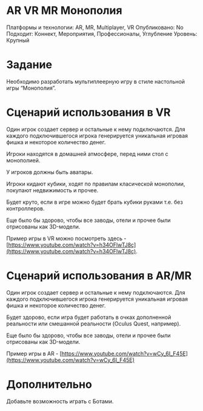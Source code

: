 # AR VR MR Монополия

Платформы и технологии: AR, MR, Multiplayer, VR
Опубликовано: No
Подходит: Коннект, Мероприятия, Профессионалы, Углубление
Уровень: Крупный

# Задание

Необходимо разработать мультиплеерную игру в стиле настольной игры “Монополия”.

# Сценарий использования в VR

Один игрок создает сервер и остальные к нему подключаются. Для каждого подключившегося игрока генерируется уникальная игровая фишка и некоторое количество денег.

Игроки находятся в домашней атмосфере, перед ними стол с монополией.

У игроков должны быть аватары.

Игроки кидают кубики, ходят по правилам класической монополии, покупают недвижимость и прочее.

Будет круто, если в игре можно будет брать кубики руками т.е. без контроллеров.

Еще было бы здорово, чтобы все заводы, отели и прочее были отрисованы как 3D-модели.

Пример игры в VR можно посмотреть здесь - [https://www.youtube.com/watch?v=h34OFlwTJ8c](https://www.youtube.com/watch?v=h34OFlwTJ8c).

# Сценарий использования в AR/MR

Один игрок создает сервер и остальные к нему подключаются. Для каждого подключившегося игрока генерируется уникальная игровая фишка и некоторое количество денег.

Будет здорово, если игра будет работать в очках дополненной реальности или смешанной реальности (Oculus Quest, например).

Еще было бы здорово, чтобы все заводы, отели и прочее были отрисованы как 3D-модели.

Пример игры в AR - [https://www.youtube.com/watch?v=wCy_6I_F45E](https://www.youtube.com/watch?v=wCy_6I_F45E)

# Дополнительно

Добавьте возможность играть с Ботами.